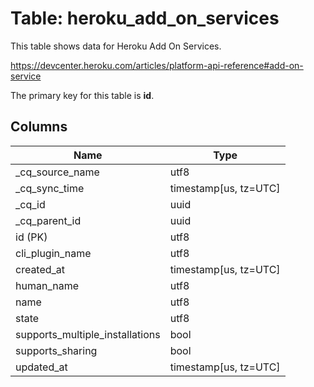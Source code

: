 # Table: heroku_add_on_services

This table shows data for Heroku Add On Services.

https://devcenter.heroku.com/articles/platform-api-reference#add-on-service

The primary key for this table is **id**.

## Columns

| Name          | Type          |
| ------------- | ------------- |
|_cq_source_name|utf8|
|_cq_sync_time|timestamp[us, tz=UTC]|
|_cq_id|uuid|
|_cq_parent_id|uuid|
|id (PK)|utf8|
|cli_plugin_name|utf8|
|created_at|timestamp[us, tz=UTC]|
|human_name|utf8|
|name|utf8|
|state|utf8|
|supports_multiple_installations|bool|
|supports_sharing|bool|
|updated_at|timestamp[us, tz=UTC]|